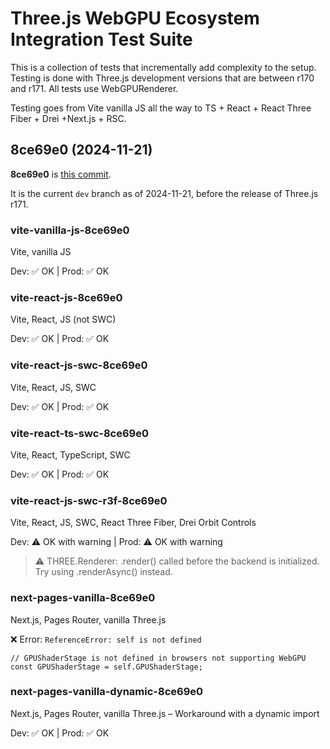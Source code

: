 # Three.js WebGPU Ecosystem Integration Test Suite

This is a collection of tests that incrementally add complexity to the setup. Testing is done with Three.js development versions that are between r170 and r171. All tests use WebGPURenderer.

Testing goes from Vite vanilla JS all the way to TS + React + React Three Fiber + Drei +Next.js + RSC.

## 8ce69e0 (2024-11-21)

**8ce69e0** is [this commit](https://github.com/mrdoob/three.js/tree/8ce69e0fbf100cd8ab1b72902ca6a180d3d6abf0).

It is the current `dev` branch as of 2024-11-21, before the release of Three.js r171.

### vite-vanilla-js-8ce69e0

Vite, vanilla JS

Dev: ✅ OK | Prod: ✅ OK

### vite-react-js-8ce69e0

Vite, React, JS (not SWC)

Dev: ✅ OK | Prod: ✅ OK

### vite-react-js-swc-8ce69e0

Vite, React, JS, SWC

Dev: ✅ OK | Prod: ✅ OK

### vite-react-ts-swc-8ce69e0

Vite, React, TypeScript, SWC

Dev: ✅ OK | Prod: ✅ OK

### vite-react-js-swc-r3f-8ce69e0

Vite, React, JS, SWC, React Three Fiber, Drei Orbit Controls

Dev: ⚠️ OK with warning | Prod: ⚠️ OK with warning

> ⚠️ THREE.Renderer: .render() called before the backend is initialized. Try using .renderAsync() instead.

### next-pages-vanilla-8ce69e0

Next.js, Pages Router, vanilla Three.js

❌ Error: `ReferenceError: self is not defined`

```
// GPUShaderStage is not defined in browsers not supporting WebGPU
const GPUShaderStage = self.GPUShaderStage;
```

### next-pages-vanilla-dynamic-8ce69e0

Next.js, Pages Router, vanilla Three.js – Workaround with a dynamic import

Dev: ✅ OK | Prod: ✅ OK
